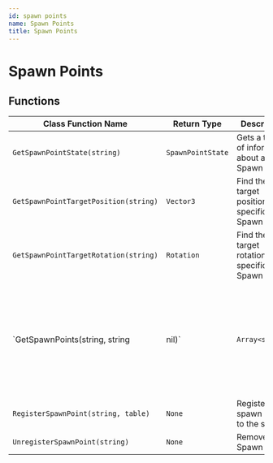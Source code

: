 ```yaml
---
id: spawn points
name: Spawn Points
title: Spawn Points
---
```


# Spawn Points

## Functions

| Class Function Name | Return Type | Description | Tags |
| ------------------- | ----------- | ----------- | ---- |
| `GetSpawnPointState(string)` | `SpawnPointState` | Gets a table of information about a Spawn Point. | None |
| `GetSpawnPointTargetPosition(string)` | `Vector3` | Find the target position of a specific Spawn Point. | None |
| `GetSpawnPointTargetRotation(string)` | `Rotation` | Find the target rotation of a specific Spawn Point. | None |
| `GetSpawnPoints(string, string|nil)` | `Array<string>` | Finds all the Spawn Points for an id, with an optional key for further filtering. | None |
| `RegisterSpawnPoint(string, table)` | `None` | Registers a spawn point to the system. | None |
| `UnregisterSpawnPoint(string)` | `None` | Removes a Spawn Point. | None |
